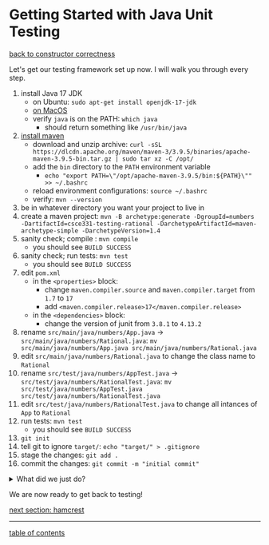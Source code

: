# Getting Started with Java Unit Testing
[back to constructor correctness](constructor_correctness.md)

Let's get our testing framework set up now.  I will walk you through every step.

1. install Java 17 JDK
   * on Ubuntu: `sudo apt-get install openjdk-17-jdk`
   * [on MacOS](https://medium.com/java-mvp/install-openjdk-17-on-macos-c0ddb3ac9f0e)
   * verify `java` is on the PATH: `which java`
     + should return something like `/usr/bin/java`
1. [install maven](https://maven.apache.org/install.html)
   * download and unzip archive: `curl -sSL https://dlcdn.apache.org/maven/maven-3/3.9.5/binaries/apache-maven-3.9.5-bin.tar.gz | sudo tar xz -C /opt/`
   * add the `bin` directory to the `PATH` environment variable
     + `echo "export PATH=\"/opt/apache-maven-3.9.5/bin:${PATH}\"" >> ~/.bashrc`
   * reload environment configurations: `source ~/.bashrc`
   * verify: `mvn --version`
1. be in whatever directory you want your project to live in
1. create a maven project: `mvn -B archetype:generate -DgroupId=numbers -DartifactId=csce331-testing-rational -DarchetypeArtifactId=maven-archetype-simple -DarchetypeVersion=1.4`
1. sanity check; compile : `mvn compile`
   * you should see `BUILD SUCCESS`
1. sanity check; run tests: `mvn test`
   * you should see `BUILD SUCCESS`
1. edit `pom.xml`
   * in the `<properties>` block:
     * change `maven.compiler.source` and `maven.compiler.target` from `1.7` to  `17`
     * add `<maven.compiler.release>17</maven.compiler.release>`
   * in the `<dependencies>` block:
     * change the version of junit from `3.8.1` to `4.13.2`
1. rename `src/main/java/numbers/App.java` &rarr; `src/main/java/numbers/Rational.java`: `mv src/main/java/numbers/App.java src/main/java/numbers/Rational.java`
1. edit `src/main/java/numbers/Rational.java` to change the class name to `Rational`
1. rename `src/test/java/numbers/AppTest.java` &rarr; `src/test/java/numbers/RationalTest.java`: `mv src/test/java/numbers/AppTest.java src/test/java/numbers/RationalTest.java`
1. edit `src/test/java/numbers/RationalTest.java` to change all intances of `App` to `Rational`
1. run tests: `mvn test`
   * you should see `BUILD SUCCESS`
1. `git init`
1. tell git to ignore `target/`: `echo "target/" > .gitignore`
1. stage the changes: `git add .`
1. commit the changes: `git commit -m "initial commit"`

<details>
  <summary>What did we just do?</summary>

We
<ol>
   <li> installed maven, a powerful tool for building and managing Java-based projects</li>
   <li> created a maven project from an archetype, so we can get started quickly</li>
   <li> compiled and tested the simple generated code</li>
   <li> changed some filenames to match our task</li>
   <li> verified that the chnages didn't break anything</li>
   <li> initialized a local git repository and committed our initial changes to it</li>
</ol>
</details>

We are now ready to get back to testing!

[next section: hamcrest](add_hamcrest_dependency.md)

<hr>

[table of contents](toc.md)
